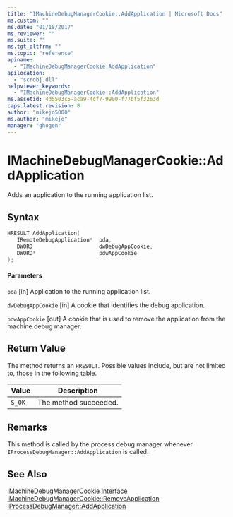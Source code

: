 ```yaml
---
title: "IMachineDebugManagerCookie::AddApplication | Microsoft Docs"
ms.custom: ""
ms.date: "01/18/2017"
ms.reviewer: ""
ms.suite: ""
ms.tgt_pltfrm: ""
ms.topic: "reference"
apiname:
  - "IMachineDebugManagerCookie.AddApplication"
apilocation:
  - "scrobj.dll"
helpviewer_keywords:
  - "IMachineDebugManagerCookie::AddApplication"
ms.assetid: 4d5503c5-aca9-4cf7-9900-f77bf5f3263d
caps.latest.revision: 8
author: "mikejo5000"
ms.author: "mikejo"
manager: "ghogen"
---
```

# IMachineDebugManagerCookie::AddApplication
Adds an application to the running application list.

## Syntax

```cpp
HRESULT AddApplication(
   IRemoteDebugApplication*  pda,
   DWORD                     dwDebugAppCookie,
   DWORD*                    pdwAppCookie
);
```

#### Parameters
 `pda`
 [in] Application to the running application list.

 `dwDebugAppCookie`
 [in] A cookie that identifies the debug application.

 `pdwAppCookie`
 [out] A cookie that is used to remove the application from the machine debug manager.

## Return Value
 The method returns an `HRESULT`. Possible values include, but are not limited to, those in the following table.

|Value|Description|
|-----------|-----------------|
|`S_OK`|The method succeeded.|

## Remarks
 This method is called by the process debug manager whenever `IProcessDebugManager::AddApplication` is called.

## See Also
 [IMachineDebugManagerCookie Interface](../../winscript/reference/imachinedebugmanagercookie-interface.md)
 [IMachineDebugManagerCookie::RemoveApplication](../../winscript/reference/imachinedebugmanagercookie-removeapplication.md)
 [IProcessDebugManager::AddApplication](../../winscript/reference/iprocessdebugmanager-addapplication.md)